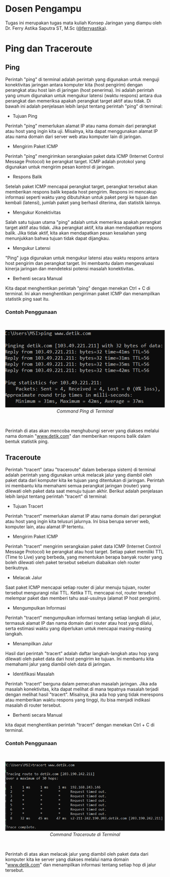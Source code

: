 # Dosen Pengampu
Tugas ini merupakan tugas mata kuliah Konsep Jaringan yang diampu oleh Dr. Ferry Astika Saputra ST, M.Sc ([@ferryastika](https://github.com/ferryastika)).

# Ping dan Traceroute
## Ping
Perintah "ping" di terminal adalah perintah yang digunakan untuk menguji konektivitas jaringan antara komputer kita (host pengirim) dengan perangkat atau host lain di jaringan (host penerima). Ini adalah perintah yang umum digunakan untuk mengukur latensi (waktu respons) antara dua perangkat dan memeriksa apakah perangkat target aktif atau tidak. Di bawah ini adalah penjelasan lebih lanjut tentang perintah "ping" di terminal:

* Tujuan Ping

Perintah "ping" memerlukan alamat IP atau nama domain dari perangkat atau host yang ingin kita uji. Misalnya, kita dapat menggunakan alamat IP atau nama domain dari server web atau komputer lain di jaringan.

* Mengirim Paket ICMP

Perintah "ping" mengirimkan serangkaian paket data ICMP (Internet Control Message Protocol) ke perangkat target. ICMP adalah protokol yang digunakan untuk mengirim pesan kontrol di jaringan.

* Respons Balik
 
Setelah paket ICMP mencapai perangkat target, perangkat tersebut akan memberikan respons balik kepada host pengirim. Respons ini mencakup informasi seperti waktu yang dibutuhkan untuk paket pergi ke tujuan dan kembali (latensi), jumlah paket yang berhasil diterima, dan statistik lainnya.

* Mengukur Konektivitas

Salah satu tujuan utama "ping" adalah untuk memeriksa apakah perangkat target aktif atau tidak. Jika perangkat aktif, kita akan mendapatkan respons balik. Jika tidak aktif, kita akan mendapatkan pesan kesalahan yang menunjukkan bahwa tujuan tidak dapat dijangkau.

* Mengukur Latensi

"Ping" juga digunakan untuk mengukur latensi atau waktu respons antara host pengirim dan perangkat target. Ini membantu dalam mengevaluasi kinerja jaringan dan mendeteksi potensi masalah konektivitas.

* Berhenti secara Manual

Kita dapat menghentikan perintah "ping" dengan menekan Ctrl + C di terminal. Ini akan menghentikan pengiriman paket ICMP dan menampilkan statistik ping saat itu.

### Contoh Penggunaan
<br>
<p align="center">
<img src="../../assets/week-1/ping-traceroute/ping_detail.png" alt="Ping Detail">
<br>
<i>Command Ping di Terminal</i>
</p>
<br>

Perintah di atas akan mencoba menghubungi server yang diakses melalui nama domain "www.detik.com" dan memberikan respons balik dalam bentuk statistik ping.

## Traceroute
Perintah "tracert" (atau "traceroute" dalam beberapa sistem) di terminal adalah perintah yang digunakan untuk melacak jalur yang diambil oleh paket data dari komputer kita ke tujuan yang ditentukan di jaringan. Perintah ini membantu kita memahami semua perangkat jaringan (router) yang dilewati oleh paket data saat menuju tujuan akhir. Berikut adalah penjelasan lebih lanjut tentang perintah "tracert" di terminal:

* Tujuan Tracert
   
Perintah "tracert" memerlukan alamat IP atau nama domain dari perangkat atau host yang ingin kita telusuri jalurnya. Ini bisa berupa server web, komputer lain, atau alamat IP tertentu.

* Mengirim Paket ICMP

Perintah "tracert" mengirim serangkaian paket data ICMP (Internet Control Message Protocol) ke perangkat atau host target. Setiap paket memiliki TTL (Time to Live) yang berbeda, yang menentukan berapa banyak router yang boleh dilewati oleh paket tersebut sebelum diabaikan oleh router berikutnya.

* Melacak Jalur

Saat paket ICMP mencapai setiap router di jalur menuju tujuan, router tersebut mengurangi nilai TTL. Ketika TTL mencapai nol, router tersebut melempar paket dan memberi tahu asal-usulnya (alamat IP host pengirim).

* Mengumpulkan Informasi

Perintah "tracert" mengumpulkan informasi tentang setiap langkah di jalur, termasuk alamat IP dan nama domain dari router atau host yang dilalui, serta estimasi waktu yang diperlukan untuk mencapai masing-masing langkah.

* Menampilkan Jalur

Hasil dari perintah "tracert" adalah daftar langkah-langkah atau hop yang dilewati oleh paket data dari host pengirim ke tujuan. Ini membantu kita memahami jalur yang diambil oleh data di jaringan.

* Identifikasi Masalah

Perintah "tracert" berguna dalam pemecahan masalah jaringan. Jika ada masalah konektivitas, kita dapat melihat di mana tepatnya masalah terjadi dengan melihat hasil "tracert". Misalnya, jika ada hop yang tidak merespons atau memberikan waktu respons yang tinggi, itu bisa menjadi indikasi masalah di router tersebut.

* Berhenti secara Manual

kita dapat menghentikan perintah "tracert" dengan menekan Ctrl + C di terminal.

### Contoh Penggunaan
<br>
<p align="center">
<img src="../../assets/week-1/ping-traceroute/traceroute_detail.png" alt="Traceroute Detail">
<br>
<i>Command Traceroute di Terminal</i>
</p>
<br>

Perintah di atas akan melacak jalur yang diambil oleh paket data dari komputer kita ke server yang diakses melalui nama domain "www.detik.com" dan menampilkan informasi tentang setiap hop di jalur tersebut.